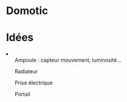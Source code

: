 # Domotic


# Idées

<li>
  <ul> Ampoule : capteur mouvement, luminosité... </ul>
  <ul> Radiateur </ul>
  <ul> Prise électrique </ul>
  <ul> Portail </ul>
</li>
